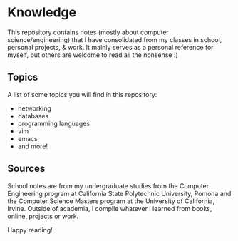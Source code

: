 # Knowledge
This repository contains notes (mostly about computer science/engineering) that I have consolidated from my classes in school, personal projects, & work. It mainly serves as a personal reference for myself, but others are welcome to read all the nonsense :)

## Topics
A list of some topics you will find in this repository:
  * networking
  * databases
  * programming languages
  * vim
  * emacs
  * and more!
  
## Sources
School notes are from my undergraduate studies from the Computer Engineering program at California State Polytechnic University, Pomona and the Computer Science Masters program at the University of California, Irvine. Outside of academia, I compile whatever I learned from books, online, projects or work. 

Happy reading!
